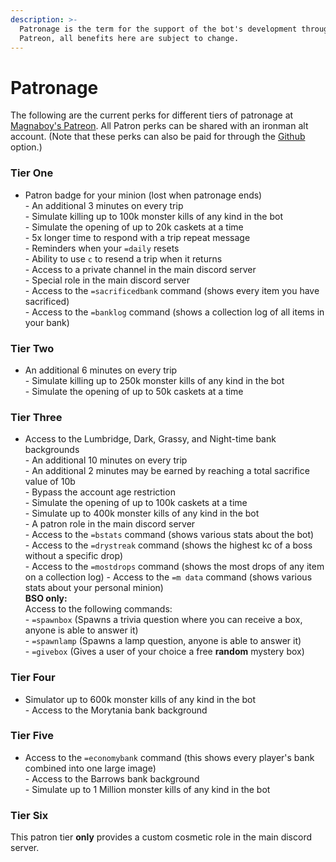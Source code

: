 ```yaml
---
description: >-
  Patronage is the term for the support of the bot's development through
  Patreon, all benefits here are subject to change.
---
```


# Patronage

The following are the current perks for different tiers of patronage at [Magnaboy's Patreon](https://www.patreon.com/oldschoolbot). All Patron perks can be shared with an ironman alt account. (Note that these perks can also be paid for through the [Github](https://github.com/sponsors/gc) option.)

### Tier One

* Patron badge for your minion (lost when patronage ends)\
  \- An additional 3 minutes on every trip\
  \- Simulate killing up to 100k monster kills of any kind in the bot\
  \- Simulate the opening of up to 20k caskets at a time\
  \- 5x longer time to respond with a trip repeat message\
  \- Reminders when your `=daily` resets\
  \- Ability to use `c` to resend a trip when it returns\
  \- Access to a private channel in the main discord server\
  \- Special role in the main discord server\
  \- Access to the `=sacrificedbank` command (shows every item you have sacrificed)\
  \- Access to the `=banklog` command (shows a collection log of all items in your bank)

### Tier Two

* An additional 6 minutes on every trip\
  \- Simulate killing up to 250k monster kills of any kind in the bot\
  \- Simulate the opening of up to 50k caskets at a time

### Tier Three

* Access to the Lumbridge, Dark, Grassy, and Night-time bank backgrounds\
  \- An additional 10 minutes on every trip\
  \- An additional 2 minutes may be earned by reaching a total sacrifice value of 10b\
  \- Bypass the account age restriction\
  \- Simulate the opening of up to 100k caskets at a time\
  \- Simulate up to 400k monster kills of any kind in the bot\
  \- A patron role in the main discord server\
  \- Access to the `=bstats` command (shows various stats about the bot)\
  \- Access to the `=drystreak` command (shows the highest kc of a boss without a specific drop)\
  \- Access to the `=mostdrops` command (shows the most drops of any item on a collection log) - Access to the `=m data` command (shows various stats about your personal minion)\
  **BSO only:**\
  Access to the following commands:\
  \- `=spawnbox` (Spawns a trivia question where you can receive a box, anyone is able to answer it)\
  \- `=spawnlamp` (Spawns a lamp question, anyone is able to answer it)\
  \- `=givebox` (Gives a user of your choice a free **random** mystery box)

### Tier Four

* Simulator up to 600k monster kills of any kind in the bot\
  \- Access to the Morytania bank background

### Tier Five

* Access to the `=economybank` command (this shows every player's bank combined into one large image)\
  \- Access to the Barrows bank background\
  \- Simulate up to 1 Million monster kills of any kind in the bot

### Tier Six

This patron tier **only** provides a custom cosmetic role in the main discord server.
